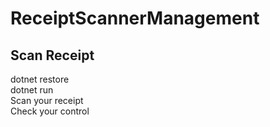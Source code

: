# ReceiptScannerManagement
## Scan Receipt

dotnet restore                                                                                                                                                                
dotnet run                                                                                                                                                                      
Scan your receipt                                                                                                                                                             
Check your control
